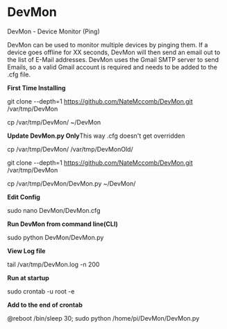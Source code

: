 DevMon
======

DevMon - Device Monitor (Ping)

DevMon can be used to monitor multiple devices by pinging them. If a device goes offline for XX seconds, DevMon will then send an email out to the list of E-Mail addresses. DevMon uses the Gmail SMTP server to send Emails, so a valid Gmail account is required and needs to be added to the .cfg file.


**First Time Installing**

git clone --depth=1 https://github.com/NateMccomb/DevMon.git /var/tmp/DevMon

cp /var/tmp/DevMon/ ~/DevMon

**Update DevMon.py Only**This way .cfg doesn't get overridden

cp /var/tmp/DevMon/ /var/tmp/DevMonOld/

git clone --depth=1 https://github.com/NateMccomb/DevMon.git /var/tmp/DevMon

cp /var/tmp/DevMon/DevMon.py ~/DevMon/

**Edit Config**

sudo nano DevMon/DevMon.cfg



**Run DevMon from command line(CLI)**

sudo python DevMon/DevMon.py 



**View Log file**

tail /var/tmp/DevMon.log -n 200



**Run at startup**

sudo crontab -u root -e



**Add to the end of crontab**

@reboot /bin/sleep 30; sudo python /home/pi/DevMon/DevMon.py
